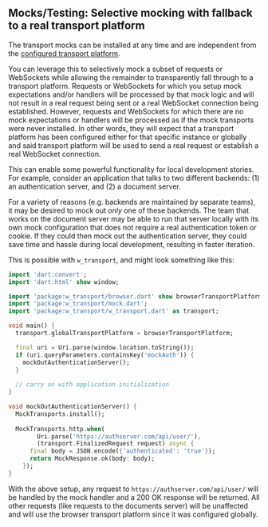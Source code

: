 ## Mocks/Testing: Selective mocking with fallback to a real transport platform

The transport mocks can be installed at any time and are independent from the
[configured transport platform](/docs/TransportPlatformConfiguration.md).

You can leverage this to selectively mock a subset of requests or WebSockets
while allowing the remainder to transparently fall through to a transport
platform. Requests or WebSockets for which you setup mock expectations and/or
handlers will be processed by that mock logic and will not result in a real
request being sent or a real WebSocket connection being established. However,
requests and WebSockets for which there are no mock expectations or handlers
will be processed as if the mock transports were never installed. In other
words, they will expect that a transport platform has been configured either for
that specific instance or globally and said transport platform will be used to
send a real request or establish a real WebSocket connection.

This can enable some powerful functionality for local development stories. For
example, consider an application that talks to two different backends: (1) an
authentication server, and (2) a document server.

For a variety of reasons (e.g. backends are maintained by separate teams), it
may be desired to mock out _only_ one of these backends. The team that works on
the document server may be able to run that server locally with its own mock
configuration that does not require a real authentication token or cookie. If
they could then mock out the authentication server, they could save time and
hassle during local development, resulting in faster iteration.

This is possible with `w_transport`, and might look something like this:

```dart
import 'dart:convert';
import 'dart:html' show window;

import 'package:w_transport/browser.dart' show browserTransportPlatform;
import 'package:w_transport/mock.dart';
import 'package:w_transport/w_transport.dart' as transport;

void main() {
  transport.globalTransportPlatform = browserTransportPlatform;

  final uri = Uri.parse(window.location.toString());
  if (uri.queryParameters.containsKey('mockAuth')) {
    mockOutAuthenticationServer();
  }
  
  // carry on with application initialization
}

void mockOutAuthenticationServer() {
  MockTransports.install();
  
  MockTransports.http.when(
        Uri.parse('https://authserver.com/api/user/'),
        (transport.FinalizedRequest request) async {
      final body = JSON.encode({'authenticated': 'true'});
      return MockResponse.ok(body: body);
    });
}
```

With the above setup, any request to `https://authserver.com/api/user/` will be
handled by the mock handler and a 200 OK response will be returned. All other
requests (like requests to the documents server) will be unaffected and will use
the browser transport platform since it was configured globally.
